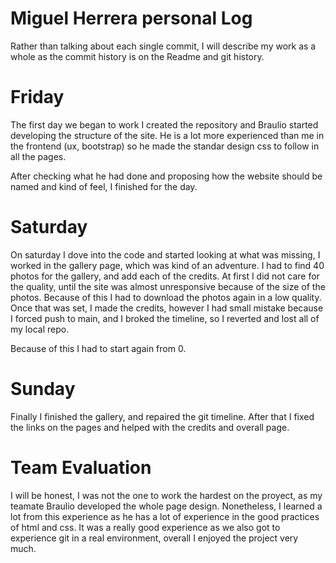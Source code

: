 # Miguel Herrera personal Log

Rather than talking about each single commit, I will describe my work as a whole
as the commit history is on the Readme and git history. 

# Friday

The first day we began to work I created the repository and Braulio started developing
the structure of the site. He is a lot more experienced than me in the frontend (ux, bootstrap)
so he made the standar design css to follow in all the pages.

After checking what he had done and proposing how the website should be named and kind of feel, 
I finished for the day.

# Saturday

On saturday I dove into the code and started looking at what was missing, I worked in the gallery page, 
which was kind of an adventure. I had to find 40 photos for the gallery, and add each of the credits.
At first I did not care for the quality, until the site was almost unresponsive because of the size of the 
photos. Because of this I had to download the photos again in a low quality. Once that was set, I made the 
credits, however I had small mistake because I forced push to main, and I broked the timeline, so I reverted 
and lost all of my local repo.

Because of this I had to start again from 0.

# Sunday

Finally I finished the gallery, and repaired the git timeline. After that I fixed the links on the pages and
helped with the credits and overall page.

# Team Evaluation

I will be honest, I was not the one to work the hardest on the proyect, as my teamate Braulio developed the whole
page design. Nonetheless, I learned a lot from this experience as he has a lot of experience in the good practices
of html and css. It was a really good experience as we also got to experience git in a real environment, overall I
enjoyed the project very much.